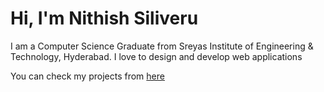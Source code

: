 # Hi, I'm Nithish Siliveru

I am a Computer Science Graduate from Sreyas Institute of Engineering & Technology, Hyderabad.
I love to design and develop web applications

You can check my projects from [here](https://github.com/nithish1018)